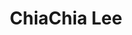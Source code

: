 ---
layout: people
hidden: true
title: ChiaChia Lee
name: ChiaChia Lee
student_id: r00922072
status: graduated
program: Master student
entry_year: 2011
exit_year: 2014
link: false
external_url: 
image: /people/images/ChiaChia_Lee.jpg
research_interests: 
brief: 
---